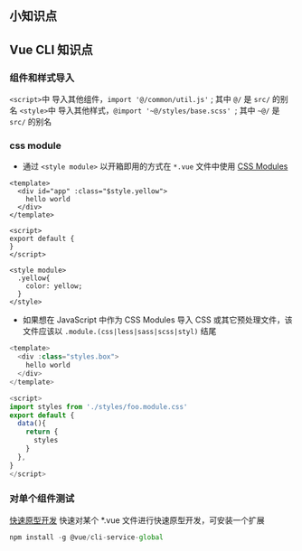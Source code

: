 ## 小知识点

## Vue CLI 知识点
### 组件和样式导入
 `<script>`中 导入其他组件，`import '@/common/util.js'` ; 其中 `@/` 是 `src/` 的别名
 `<style>`中 导入其他样式，`@import '~@/styles/base.scss' `; 其中 `~@/` 是 `src/` 的别名

### css module   

- 通过 `<style module>` 以开箱即用的方式在 `*.vue` 文件中使用  [CSS Modules](https://cli.vuejs.org/zh/guide/css.html#css-modules)  
```vue
<template>
  <div id="app" :class="$style.yellow">
    hello world
  </div>
</template>

<script>
export default {
}
</script>

<style module>
  .yellow{
    color: yellow;
  }
</style>
```

- 如果想在 JavaScript 中作为 CSS Modules 导入 CSS 或其它预处理文件，该文件应该以 `.module.(css|less|sass|scss|styl)` 结尾
```js
<template>
  <div :class="styles.box">
    hello world
  </div>
</template>

<script>
import styles from './styles/foo.module.css'
export default {
  data(){
    return {
      styles
    }
  },
}
</script>
```






### 对单个组件测试  
 [快速原型开发](https://cli.vuejs.org/zh/guide/prototyping.html)
快速对某个 *.vue 文件进行快速原型开发，可安装一个扩展
```js
npm install -g @vue/cli-service-global
```





